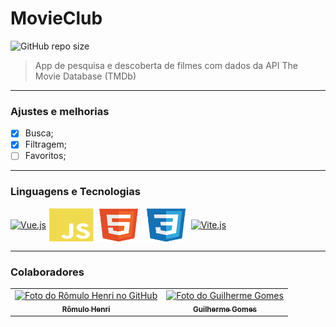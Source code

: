 # MovieClub

![GitHub repo size](https://img.shields.io/github/repo-size/romhenri/movieclub?style=for-the-badge)

> App de pesquisa e descoberta de filmes com dados da API The Movie Database (TMDb)

<hr>

### Ajustes e melhorias

-   [x] Busca;
-   [x] Filtragem;
-   [ ] Favoritos;

<hr>

### Linguagens e Tecnologias

<div display="inline_block">
<a href="#" target="_blank" alt="Vite"><img align="center" alt="Vue.js" height="54" width="72" src="https://cdn.jsdelivr.net/gh/devicons/devicon@latest/icons/vuejs/vuejs-original.svg"></a>
<a href="https://github.com/romhenri/javascript" target="_blank" alt="JavaScript"><img align="center" alt="JavaScript" height="54" width="72" src="https://raw.githubusercontent.com/devicons/devicon/master/icons/javascript/javascript-plain.svg"></a>
<a href="https://github.com/romhenri/html" target="_blank"><img align="center" alt="HTML" height="54" width="72" src="https://raw.githubusercontent.com/devicons/devicon/master/icons/html5/html5-original.svg"></a>
<a href="https://github.com/romhenri/css" target="_blank"><img align="center" alt="CSS" height="54" width="72" src="https://raw.githubusercontent.com/devicons/devicon/master/icons/css3/css3-original.svg"></a>
<a href="#" target="_blank"><img align="center" alt="Vite.js" height="54" width="72" src="https://github.com/romhenri/romhenri/raw/main/icons/vitejs.svg"/></a>
</a>

</div>

<hr>

### Colaboradores

<table>
  <tr>
    <td align="center">
      <a href="https://github.com/romhenri">
        <img src="https://github.com/romhenri.png" width="100px;" alt="Foto do Rômulo Henri no GitHub"/><br>
        <sub>
          <b>Rômulo Henri</b>
        </sub>
      </a>
    </td>
    <td align="center">
      <a href="https://github.com/GuiGomesD">
        <img src="https://github.com/GuiGomesD.png" width="100px;" alt="Foto do Guilherme Gomes"/><br>
        <sub>
          <b>Guilherme Gomes</b>
        </sub>
      </a>
    </td>
  </tr>
</table>